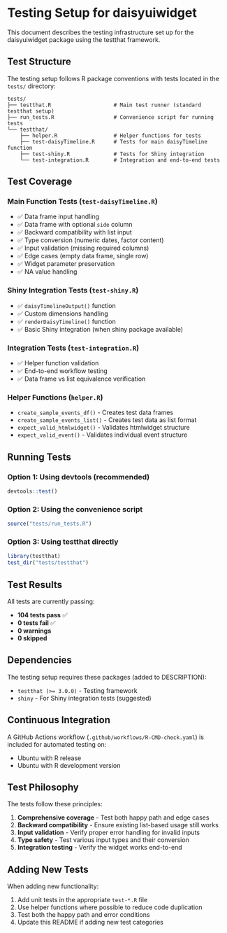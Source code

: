# Testing Setup for daisyuiwidget

This document describes the testing infrastructure set up for the daisyuiwidget package using the testthat framework.

## Test Structure

The testing setup follows R package conventions with tests located in the `tests/` directory:

```
tests/
├── testthat.R                    # Main test runner (standard testthat setup)
├── run_tests.R                   # Convenience script for running tests
└── testthat/
    ├── helper.R                  # Helper functions for tests
    ├── test-daisyTimeline.R      # Tests for main daisyTimeline function
    ├── test-shiny.R              # Tests for Shiny integration
    └── test-integration.R        # Integration and end-to-end tests
```

## Test Coverage

### Main Function Tests (`test-daisyTimeline.R`)
- ✅ Data frame input handling
- ✅ Data frame with optional `side` column
- ✅ Backward compatibility with list input
- ✅ Type conversion (numeric dates, factor content)
- ✅ Input validation (missing required columns)
- ✅ Edge cases (empty data frame, single row)
- ✅ Widget parameter preservation
- ✅ NA value handling

### Shiny Integration Tests (`test-shiny.R`)
- ✅ `daisyTimelineOutput()` function
- ✅ Custom dimensions handling
- ✅ `renderDaisyTimeline()` function
- ✅ Basic Shiny integration (when shiny package available)

### Integration Tests (`test-integration.R`)
- ✅ Helper function validation
- ✅ End-to-end workflow testing
- ✅ Data frame vs list equivalence verification

### Helper Functions (`helper.R`)
- `create_sample_events_df()` - Creates test data frames
- `create_sample_events_list()` - Creates test data as list format
- `expect_valid_htmlwidget()` - Validates htmlwidget structure
- `expect_valid_event()` - Validates individual event structure

## Running Tests

### Option 1: Using devtools (recommended)
```r
devtools::test()
```

### Option 2: Using the convenience script
```r
source("tests/run_tests.R")
```

### Option 3: Using testthat directly
```r
library(testthat)
test_dir("tests/testthat")
```

## Test Results
All tests are currently passing:
- **104 tests pass** ✅
- **0 tests fail** ✅
- **0 warnings**
- **0 skipped**

## Dependencies

The testing setup requires these packages (added to DESCRIPTION):
- `testthat (>= 3.0.0)` - Testing framework
- `shiny` - For Shiny integration tests (suggested)

## Continuous Integration

A GitHub Actions workflow (`.github/workflows/R-CMD-check.yaml`) is included for automated testing on:
- Ubuntu with R release
- Ubuntu with R development version

## Test Philosophy

The tests follow these principles:
1. **Comprehensive coverage** - Test both happy path and edge cases
2. **Backward compatibility** - Ensure existing list-based usage still works
3. **Input validation** - Verify proper error handling for invalid inputs
4. **Type safety** - Test various input types and their conversion
5. **Integration testing** - Verify the widget works end-to-end

## Adding New Tests

When adding new functionality:
1. Add unit tests in the appropriate `test-*.R` file
2. Use helper functions where possible to reduce code duplication
3. Test both the happy path and error conditions
4. Update this README if adding new test categories
